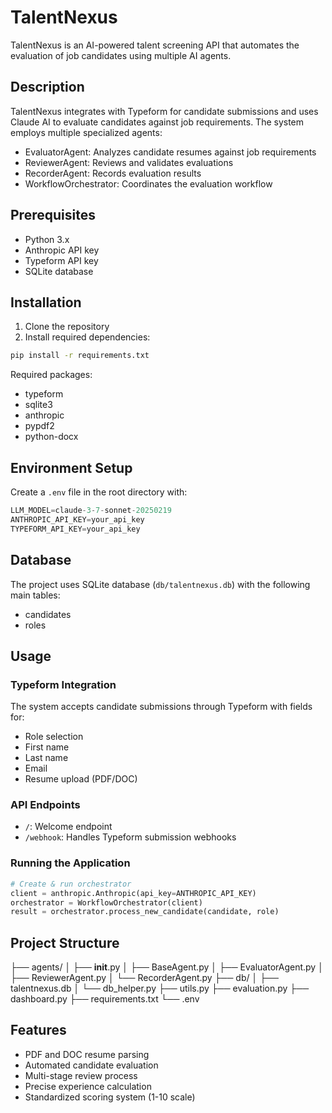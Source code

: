 # TalentNexus

TalentNexus is an AI-powered talent screening API that automates the evaluation of job candidates using multiple AI agents.

## Description

TalentNexus integrates with Typeform for candidate submissions and uses Claude AI to evaluate candidates against job requirements. The system employs multiple specialized agents:

- EvaluatorAgent: Analyzes candidate resumes against job requirements
- ReviewerAgent: Reviews and validates evaluations
- RecorderAgent: Records evaluation results
- WorkflowOrchestrator: Coordinates the evaluation workflow

## Prerequisites

- Python 3.x
- Anthropic API key
- Typeform API key
- SQLite database

## Installation

1. Clone the repository
2. Install required dependencies:
```bash
pip install -r requirements.txt
```

Required packages:
- typeform
- sqlite3
- anthropic
- pypdf2
- python-docx

## Environment Setup

Create a `.env` file in the root directory with:

```python
LLM_MODEL=claude-3-7-sonnet-20250219 
ANTHROPIC_API_KEY=your_api_key 
TYPEFORM_API_KEY=your_api_key
```


## Database

The project uses SQLite database (`db/talentnexus.db`) with the following main tables:
- candidates
- roles

## Usage

### Typeform Integration

The system accepts candidate submissions through Typeform with fields for:
- Role selection
- First name
- Last name
- Email
- Resume upload (PDF/DOC)



### API Endpoints

- `/`: Welcome endpoint
- `/webhook`: Handles Typeform submission webhooks

### Running the Application

```python
# Create & run orchestrator
client = anthropic.Anthropic(api_key=ANTHROPIC_API_KEY)
orchestrator = WorkflowOrchestrator(client)
result = orchestrator.process_new_candidate(candidate, role)
```

## Project Structure

├── agents/
│   ├── __init__.py
│   ├── BaseAgent.py
│   ├── EvaluatorAgent.py
│   ├── ReviewerAgent.py
│   └── RecorderAgent.py
├── db/
│   ├── talentnexus.db
│   └── db_helper.py
├── utils.py
├── evaluation.py
├── dashboard.py
├── requirements.txt
└── .env

## Features

- PDF and DOC resume parsing
- Automated candidate evaluation
- Multi-stage review process
- Precise experience calculation
- Standardized scoring system (1-10 scale)